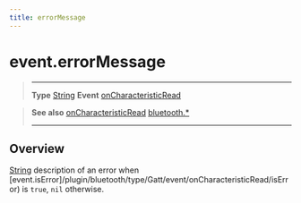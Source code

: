 ```yaml
---
title: errorMessage
---
```

# event.errorMessage

> --------------------- ------------------------------------------------------------------------------------------
> __Type__              [String](https://docs.coronalabs.com/api/type/String.html)
> __Event__             [onCharacteristicRead](/plugin/bluetooth/type/Gatt/event/onCharacteristicRead/)


> __See also__          [onCharacteristicRead](/plugin/bluetooth/type/Gatt/event/onCharacteristicRead/)
>						[bluetooth.*](/plugin/bluetooth/)
> --------------------- ------------------------------------------------------------------------------------------

## Overview

[String](https://docs.coronalabs.com/api/type/String.html) description of an error when [event.isError]/plugin/bluetooth/type/Gatt/event/onCharacteristicRead/isError) is `true`, `nil` otherwise.